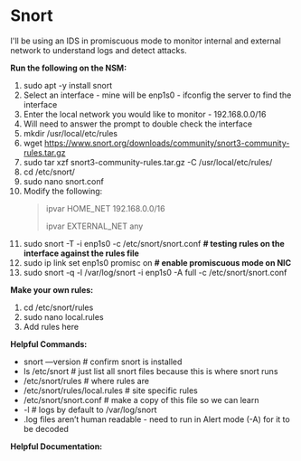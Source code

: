 # Snort

I'll be using an IDS in promiscuous mode to monitor internal and external network to understand logs and detect attacks.

**Run the following on the NSM:**
1. sudo apt -y install snort
2. Select an interface - mine will be enp1s0 - ifconfig the server to find the interface
3. Enter the local network you would like to monitor - 192.168.0.0/16 
4. Will need to answer the prompt to double check the interface 
5. mkdir /usr/local/etc/rules
6. wget https://www.snort.org/downloads/community/snort3-community-rules.tar.gz
7. sudo tar xzf snort3-community-rules.tar.gz -C /usr/local/etc/rules/
8. cd /etc/snort/
9. sudo nano snort.conf 
10. Modify the following:
    > ipvar HOME_NET 192.168.0.0/16
    > 
    > ipvar EXTERNAL_NET any
11. sudo snort -T -i enp1s0 -c /etc/snort/snort.conf **# testing rules on the interface against the rules file** 
12. sudo ip link set enp1s0 promisc on **# enable promiscuous mode on NIC**
13. sudo snort -q -l /var/log/snort -i enp1s0 -A full -c /etc/snort/snort.conf

**Make your own rules:**
1. cd /etc/snort/rules
2. sudo nano local.rules
3. Add rules here

**Helpful Commands:**
- snort —version # confirm snort is installed
- ls /etc/snort # just list all snort files because this is where snort runs
- /etc/snort/rules # where rules are
- /etc/snort/rules/local.rules # site specific rules
- /etc/snort/snort.conf # make a copy of this file so we can learn
- -l # logs by default to /var/log/snort
- .log files aren’t human readable - need to run in Alert mode (-A) for it to be decoded


**Helpful Documentation:** 
